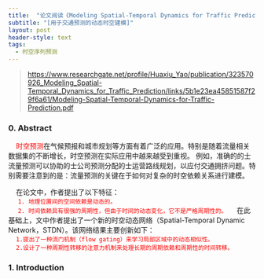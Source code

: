 ```yaml
---
title:  "论文阅读《Modeling Spatial-Temporal Dynamics for Traffic Prediction》"
subtitle: "[用于交通预测的动态时空建模]"
layout: post
header-style: text
tags:
  - 时空序列预测
---
```



> https://www.researchgate.net/profile/Huaxiu_Yao/publication/323570926_Modeling_Spatial-Temporal_Dynamics_for_Traffic_Prediction/links/5b1e23ea45851587f29f6a61/Modeling-Spatial-Temporal-Dynamics-for-Traffic-Prediction.pdf

### 0. Abstract ###
&#160;&#160;&#160;&#160;<font color=red>时空预测</font>在气候预报和城市规划等方面有着广泛的应用。特别是随着流量相关数据集的不断增长，时空预测在实际应用中越来越受到重视。 例如，准确的的士流量预测可以协助的士公司预测分配的士运营路线规划，以应付交通拥挤问题。特别需要注意到的是：流量预测的关键在于如何对复杂的时空依赖关系进行建模。

&#160;&#160;&#160;&#160;在论文中，作者提出了以下特征：<br/>
&#160;&#160;&#160;&#160;
<font color=red>`1. 地理位置间的空间依赖是动态的。`<br/>
&#160;&#160;&#160;&#160;&#160;`2. 时间依赖具有很强的周期性，但由于时间的动态变化，它不是严格周期性的。`</font>
&#160;&#160;&#160;&#160;在此基础上，文中作者提出了一个新的时空动态网络（Spatial-Temporal Dynamic Network，STDN）。该网络结果主要创新如下：<br/>
&#160;&#160;&#160;&#160;<font color=red>`1.提出了一种流门机制（flow gating）来学习局部区域中的动态相似性。`<br/>
&#160;&#160;&#160;&#160;`2.设计了一种周期性转移的注意力机制来处理长期的周期依赖和周期性的时间转移。`</font>

### 1. Introduction ###
&#160;&#160;&#160;&#160;

